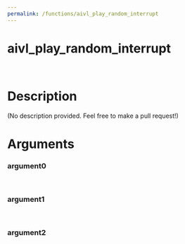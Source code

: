 ```yaml
---
permalink: /functions/aivl_play_random_interrupt
---
```

# aivl_play_random_interrupt  
&nbsp;  
# Description  
(No description provided. Feel free to make a pull request!) 
&nbsp;  
# Arguments
### argument0

&nbsp;    
### argument1

&nbsp;    
### argument2

&nbsp;    


